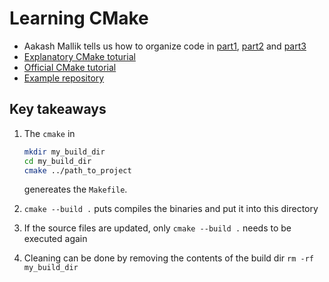 # Learning CMake

- Aakash Mallik tells us how to organize code in [part1](https://medium.com/heuristics/c-application-development-part-1-project-structure-454b00f9eddc), [part2](https://medium.com/heuristics/c-application-development-part-2-cmakelists-txt-e415b5b387dc) and [part3](https://medium.com/heuristics/c-application-development-part-3-cmakelists-txt-from-scratch-7678253e5e24)
- [Explanatory CMake toturial](https://www.cs.swarthmore.edu/~adanner/tips/cmake.php)
- [Official CMake tutorial](https://cmake.org/cmake/help/latest/guide/tutorial/index.html)
- [Example repository](https://github.com/albertchan/cmake-boost-demo)

## Key takeaways

1. The `cmake` in

    ```sh
    mkdir my_build_dir
    cd my_build_dir
    cmake ../path_to_project
    ```

    genereates the `Makefile`.
2. `cmake --build .` puts compiles the binaries and put it into this directory
3. If the source files are updated, only `cmake --build .` needs to be executed again
4. Cleaning can be done by removing the contents of the build dir `rm -rf my_build_dir`
